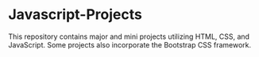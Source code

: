 # Javascript-Projects
This repository contains major and mini projects utilizing HTML, CSS, and JavaScript. Some projects also incorporate the Bootstrap CSS framework.
